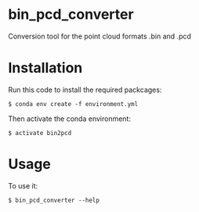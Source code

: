 # bin_pcd_converter

Conversion tool for the point cloud formats .bin and .pcd


# Installation

Run this code to install the required packcages: 

    $ conda env create -f environment.yml
   
Then activate the conda environment: 

    $ activate bin2pcd

# Usage

To use it:

    $ bin_pcd_converter --help

